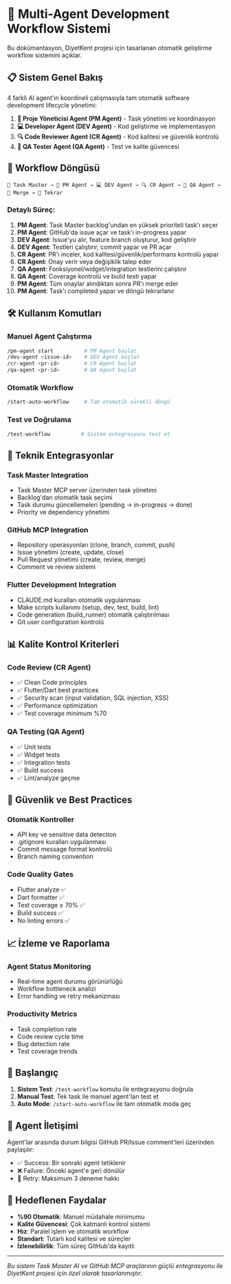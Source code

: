 # 🤖 Multi-Agent Development Workflow Sistemi

Bu dokümantasyon, DiyetKent projesi için tasarlanan otomatik geliştirme workflow sistemini açıklar.

## 📋 Sistem Genel Bakış

4 farklı AI agent'ın koordineli çalışmasıyla tam otomatik software development lifecycle yönetimi:

1. **🎯 Proje Yöneticisi Agent (PM Agent)** - Task yönetimi ve koordinasyon
2. **💻 Developer Agent (DEV Agent)** - Kod geliştirme ve implementasyon
3. **🔍 Code Reviewer Agent (CR Agent)** - Kod kalitesi ve güvenlik kontrolü
4. **🧪 QA Tester Agent (QA Agent)** - Test ve kalite güvencesi

## 🔄 Workflow Döngüsü

```
📝 Task Master → 🎯 PM Agent → 💻 DEV Agent → 🔍 CR Agent → 🧪 QA Agent → 🔀 Merge → 🔄 Tekrar
```

### Detaylı Süreç:

1. **PM Agent**: Task Master backlog'undan en yüksek prioriteli task'ı seçer
2. **PM Agent**: GitHub'da issue açar ve task'ı in-progress yapar
3. **DEV Agent**: Issue'yu alır, feature branch oluşturur, kod geliştirir
4. **DEV Agent**: Testleri çalıştırır, commit yapar ve PR açar
5. **CR Agent**: PR'ı inceler, kod kalitesi/güvenlik/performans kontrolü yapar
6. **CR Agent**: Onay verir veya değişiklik talep eder
7. **QA Agent**: Fonksiyonel/widget/integration testlerini çalıştırır
8. **QA Agent**: Coverage kontrolü ve build testi yapar
9. **PM Agent**: Tüm onaylar alındıktan sonra PR'ı merge eder
10. **PM Agent**: Task'ı completed yapar ve döngü tekrarlanır

## 🛠️ Kullanım Komutları

### Manuel Agent Çalıştırma
```bash
/pm-agent start          # PM Agent başlat
/dev-agent <issue-id>    # DEV Agent başlat
/cr-agent <pr-id>        # CR Agent başlat
/qa-agent <pr-id>        # QA Agent başlat
```

### Otomatik Workflow
```bash
/start-auto-workflow     # Tam otomatik sürekli döngü
```

### Test ve Doğrulama
```bash
/test-workflow          # Sistem entegrasyonu test et
```

## 🔧 Teknik Entegrasyonlar

### Task Master Integration
- Task Master MCP server üzerinden task yönetimi
- Backlog'dan otomatik task seçimi
- Task durumu güncellemeleri (pending → in-progress → done)
- Priority ve dependency yönetimi

### GitHub MCP Integration
- Repository operasyonları (clone, branch, commit, push)
- Issue yönetimi (create, update, close)
- Pull Request yönetimi (create, review, merge)
- Comment ve review sistemi

### Flutter Development Integration
- CLAUDE.md kuralları otomatik uygulanması
- Make scripts kullanımı (setup, dev, test, build, lint)
- Code generation (build_runner) otomatik çalıştırılması
- Git user configuration kontrolü

## 📊 Kalite Kontrol Kriterleri

### Code Review (CR Agent)
- ✅ Clean Code principles
- ✅ Flutter/Dart best practices
- ✅ Security scan (input validation, SQL injection, XSS)
- ✅ Performance optimization
- ✅ Test coverage minimum %70

### QA Testing (QA Agent)
- ✅ Unit tests
- ✅ Widget tests
- ✅ Integration tests
- ✅ Build success
- ✅ Lint/analyze geçme

## 🔐 Güvenlik ve Best Practices

### Otomatik Kontroller
- API key ve sensitive data detection
- .gitignore kuralları uygulanması
- Commit message format kontrolü
- Branch naming convention

### Code Quality Gates
- Flutter analyze ✅
- Dart formatter ✅
- Test coverage ≥ 70% ✅
- Build success ✅
- No linting errors ✅

## 📈 İzleme ve Raporlama

### Agent Status Monitoring
- Real-time agent durumu görünürlüğü
- Workflow bottleneck analizi
- Error handling ve retry mekanizması

### Productivity Metrics
- Task completion rate
- Code review cycle time
- Bug detection rate
- Test coverage trends

## 🚀 Başlangıç

1. **Sistem Test**: `/test-workflow` komutu ile entegrasyonu doğrula
2. **Manual Test**: Tek task ile manuel agent'ları test et
3. **Auto Mode**: `/start-auto-workflow` ile tam otomatik moda geç

## 🤝 Agent İletişimi

Agent'lar arasında durum bilgisi GitHub PR/Issue comment'leri üzerinden paylaşılır:
- ✅ Success: Bir sonraki agent tetiklenir
- ❌ Failure: Önceki agent'e geri dönülür
- 🔄 Retry: Maksimum 3 deneme hakkı

## 🎯 Hedeflenen Faydalar

- **%90 Otomatik**: Manuel müdahale minimumu
- **Kalite Güvencesi**: Çok katmanlı kontrol sistemi
- **Hız**: Paralel işlem ve otomatik workflow
- **Standart**: Tutarlı kod kalitesi ve süreçler
- **İzlenebilirlik**: Tüm süreç GitHub'da kayıtlı

---

*Bu sistem Task Master AI ve GitHub MCP araçlarının güçlü entegrasyonu ile DiyetKent projesi için özel olarak tasarlanmıştır.*